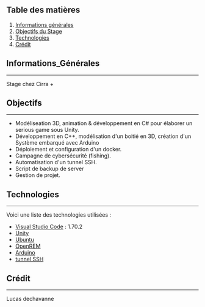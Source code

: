 ## Table des matières
1. [Informations générales](#informations_générales)
2. [Objectifs du Stage](#Objectifs)
3. [Technologies](#technologies)
4. [Crédit](#crédit)

## Informations_Générales
***
Stage chez Cirra +
## Objectifs
***
- Modéliseation 3D, animation & développement en C# pour élaborer un serious game sous Unity.
- Développement en C++, modélisation d'un boitié en 3D, création d'un Système embarqué avec Arduino
- Déploiement et configuration d'un docker.
- Campagne de cybersécurité (fishing).
- Automatisation d'un tunnel SSH.
- Script de backup de server
- Gestion de projet.
## Technologies
***
Voici une liste des technologies utilisées :
* [Visual Studio Code](https://code.visualstudio.com/) : 1.70.2
* [Unity](https://unity.com/fr)
* [Ubuntu](https://www.ubuntu-fr.org/)
* [OpenREM](https://openrem.org/)
* [Arduino](https://www.arduino.cc/)
* [tunnel SSH](https://doc.ubuntu-fr.org/ssh#:~:text=SSH%20est%20un%20protocole%20permettant,machine%20distante%20(le%20serveur).)
## Crédit 
***
Lucas dechavanne 
 
